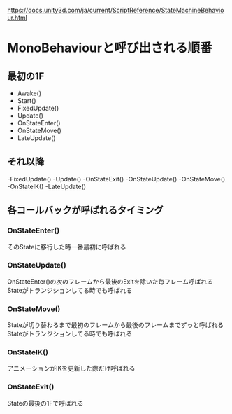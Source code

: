 https://docs.unity3d.com/ja/current/ScriptReference/StateMachineBehaviour.html

# MonoBehaviourと呼び出される順番

## 最初の1F
- Awake()
- Start()
- FixedUpdate()
- Update()
- OnStateEnter()
- OnStateMove()
- LateUpdate()

## それ以降
-FixedUpdate()
-Update()
-OnStateExit()
-OnStateUpdate()
-OnStateMove()
-OnStateIK()
-LateUpdate()


## 各コールバックが呼ばれるタイミング
### OnStateEnter()
そのStateに移行した時一番最初に呼ばれる

### OnStateUpdate()
OnStateEnter()の次のフレームから最後のExitを除いた毎フレーム呼ばれる
Stateがトランジションしてる時でも呼ばれる

### OnStateMove()
Stateが切り替わるまで最初のフレームから最後のフレームまでずっと呼ばれる
Stateがトランジションしてる時でも呼ばれる

### OnStateIK()
アニメーションがIKを更新した際だけ呼ばれる

### OnStateExit()
Stateの最後の1Fで呼ばれる
